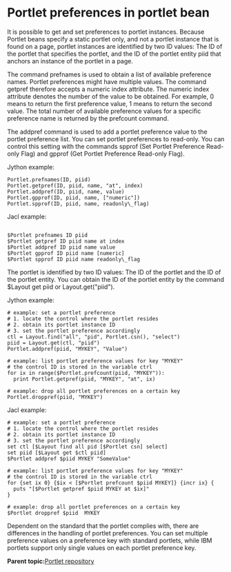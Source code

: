 # Portlet preferences in portlet bean 

It is possible to get and set preferences to portlet instances. Because Portlet beans specify a static portlet only, and not a portlet instance that is found on a page, portlet instances are identified by two ID values: The ID of the portlet that specifies the portlet, and the ID of the portlet entity piid that anchors an instance of the portlet in a page.

The command prefnames is used to obtain a list of available preference names. Portlet preferences might have multiple values. The command getpref therefore accepts a numeric index attribute. The numeric index attribute denotes the number of the value to be obtained. For example, 0 means to return the first preference value, 1 means to return the second value. The total number of available preference values for a specific preference name is returned by the prefcount command.

The addpref command is used to add a portlet preference value to the portlet preference list. You can set portlet preferences to read-only. You can control this setting with the commands spprof \(Set Portlet Preference Read-only Flag\) and gpprof \(Get Portlet Preference Read-only Flag\).

Jython example:

```
Portlet.prefnames(ID, piid)
Portlet.getpref(ID, piid, name, "at", index)
Portlet.addpref(ID, piid, name, value)
Portlet.gpprof(ID, piid, name, ["numeric"])
Portlet.spprof(ID, piid, name, readonly\_flag)
```

Jacl example:

```

$Portlet prefnames ID piid
$Portlet getpref ID piid name at index
$Portlet addpref ID piid name value
$Portlet gpprof ID piid name [numeric] 
$Portlet spprof ID piid name readonly\_flag
```

The portlet is identified by two ID values: The ID of the portlet and the ID of the portlet entity. You can obtain the ID of the portlet entity by the command $Layout get piid or Layout.get\("piid"\).

Jython example:

```
# example: set a portlet preference
# 1. locate the control where the portlet resides
# 2. obtain its portlet instance ID
# 3. set the portlet preference accordingly
ctl = Layout.find("all", "pid", Portlet.csn(), "select")
piid = Layout.get(ctl, "piid")
Portlet.addpref(piid, "MYKEY", "Value")

# example: list portlet preference values for key "MYKEY"
# the control ID is stored in the variable ctrl
for ix in range($Portlet.prefcount(piid, "MYKEY")):
  print Portlet.getpref(piid, "MYKEY", "at", ix)

# example: drop all portlet preferences on a certain key
Portlet.droppref(piid, "MYKEY")
```

Jacl example:

```
# example: set a portlet preference
# 1. locate the control where the portlet resides
# 2. obtain its portlet instance ID
# 3. set the portlet preference accordingly
set ctl [$Layout find all pid [$Portlet csn] select] 
set piid [$Layout get $ctl piid]
$Portlet addpref $piid MYKEY "SomeValue"

# example: list portlet preference values for key "MYKEY"
# the control ID is stored in the variable ctrl
for {set ix 0} {$ix < [$Portlet prefcount $piid MYKEY]} {incr ix} {
  puts "[$Portlet getpref $piid MYKEY at $ix]"
}

# example: drop all portlet preferences on a certain key
$Portlet droppref $piid  MYKEY
```

Dependent on the standard that the portlet complies with, there are differences in the handling of portlet preferences. You can set multiple preference values on a preference key with standard portlets, while IBM portlets support only single values on each portlet preference key.

**Parent topic:**[Portlet repository ](../admin-system/ptlt_rep.md)

